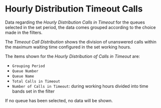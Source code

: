 # Hourly Distribution Timeout Calls

Data regarding the *Hourly Distribution Calls in Timeout* for
the queues selected in the set period, the data comes
grouped according to the choice made in the filters.

The *Timeout Call Distribution* shows the division
of unanswered calls within the maximum waiting time
configured in the set working hours.

The items shown for the *Hourly Distribution of Calls in Timeout*
are:

- `Grouping Period`
- `Queue Number`
- `Queue Name`
- `Total Calls in Timeout`
- `Number of Calls in Timeout`: during working hours divided into
time bands set in the filter

If no queue has been selected, no data will be shown.
